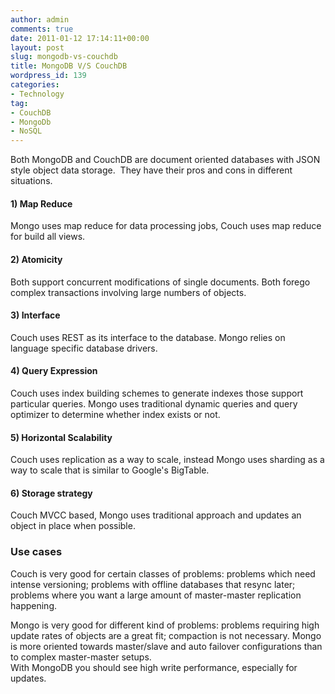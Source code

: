 ```yaml
---
author: admin
comments: true
date: 2011-01-12 17:14:11+00:00
layout: post
slug: mongodb-vs-couchdb
title: MongoDB V/S CouchDB
wordpress_id: 139
categories:
- Technology
tag:
- CouchDB
- MongoDb
- NoSQL
---
```


Both MongoDB and CouchDB are document oriented databases with JSON style object data storage.  They have their pros and cons in different situations.<!--more-->


#### 1) Map Reduce


Mongo uses map reduce for data processing jobs, Couch uses map reduce for build all views.


#### 2) Atomicity 


Both support concurrent modifications of single documents.  Both forego complex transactions involving large numbers of objects.


#### 3) Interface 


Couch uses REST as its interface to the database. Mongo relies on language specific database drivers. 


#### 4) Query Expression 


Couch uses index building schemes to generate indexes those support particular queries. Mongo uses traditional dynamic queries and query optimizer to determine whether index exists or not. 


#### 5) Horizontal Scalability


Couch uses replication as a way to scale, instead Mongo uses sharding as a way to scale that is similar to Google's BigTable.


#### 6) Storage strategy


Couch MVCC based, Mongo uses traditional approach and updates an object in place when possible.




### Use cases


Couch is very good for certain classes of problems: 
   problems which need intense versioning; problems with offline databases that resync later;
   problems where you want a large amount of master-master replication happening.

Mongo is very good for different kind of problems: 
    problems requiring high update rates of objects are a great fit; compaction is not necessary.
Mongo is more oriented towards master/slave and auto failover configurations than to complex master-master setups.     
With MongoDB you should see high write performance, especially for updates.     
